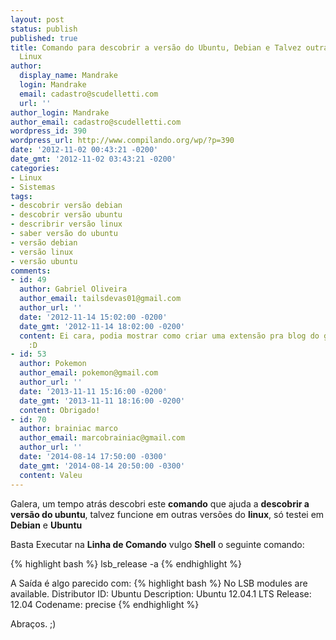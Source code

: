```yaml
---
layout: post
status: publish
published: true
title: Comando para descobrir a versão do Ubuntu, Debian e Talvez outras Distribuições
  Linux
author:
  display_name: Mandrake
  login: Mandrake
  email: cadastro@scudelletti.com
  url: ''
author_login: Mandrake
author_email: cadastro@scudelletti.com
wordpress_id: 390
wordpress_url: http://www.compilando.org/wp/?p=390
date: '2012-11-02 00:43:21 -0200'
date_gmt: '2012-11-02 03:43:21 -0200'
categories:
- Linux
- Sistemas
tags:
- descobrir versão debian
- descobrir versão ubuntu
- describrir versão linux
- saber versão do ubuntu
- versão debian
- versão linux
- versão ubuntu
comments:
- id: 49
  author: Gabriel Oliveira
  author_email: tailsdevas01@gmail.com
  author_url: ''
  date: '2012-11-14 15:02:00 -0200'
  date_gmt: '2012-11-14 18:02:00 -0200'
  content: Ei cara, podia mostrar como criar uma extensão pra blog do google chrome
    :D 
- id: 53
  author: Pokemon
  author_email: pokemon@gmail.com
  author_url: ''
  date: '2013-11-11 15:16:00 -0200'
  date_gmt: '2013-11-11 18:16:00 -0200'
  content: Obrigado!
- id: 70
  author: brainiac marco
  author_email: marcobrainiac@gmail.com
  author_url: ''
  date: '2014-08-14 17:50:00 -0300'
  date_gmt: '2014-08-14 20:50:00 -0300'
  content: Valeu
---
```

Galera, um tempo atrás descobri este **comando** que ajuda a **descobrir a versão do ubuntu**, talvez funcione em outras versões do **linux**, só testei em **Debian** e **Ubuntu**

Basta Executar na **Linha de Comando** vulgo **Shell** o seguinte comando:

{% highlight bash %}
lsb_release -a
{% endhighlight %}

A Saída é algo parecido com:
{% highlight bash %}
No LSB modules are available.
Distributor ID:	Ubuntu
Description:	Ubuntu 12.04.1 LTS
Release:	12.04
Codename:	precise
{% endhighlight %}

Abraços. ;)

